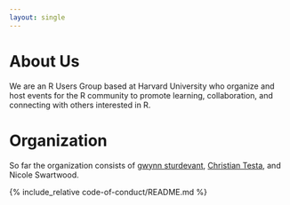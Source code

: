 ```yaml
---
layout: single
---
```


# About Us

We are an R Users Group based at Harvard University who organize and host events 
for the R community to promote learning, collaboration, and connecting with 
others interested in R.

# Organization

So far the organization consists of 
[gwynn sturdevant](https://www.nzgwynn.com/), [Christian Testa](https://ctesta.com), and Nicole Swartwood.

{% include_relative code-of-conduct/README.md %}


